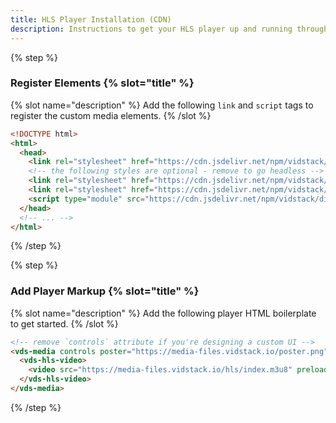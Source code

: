 ```yaml
---
title: HLS Player Installation (CDN)
description: Instructions to get your HLS player up and running through a CDN.
---
```


{% step %}

### Register Elements {% slot="title" %}

{% slot name="description" %}
Add the following `link` and `script` tags to register the custom media elements.
{% /slot %}

```html {% copyHighlight=true highlight="4-8" %}
<!DOCTYPE html>
<html>
  <head>
    <link rel="stylesheet" href="https://cdn.jsdelivr.net/npm/vidstack/styles/base.min.css" />
    <!-- the following styles are optional - remove to go headless -->
    <link rel="stylesheet" href="https://cdn.jsdelivr.net/npm/vidstack/styles/ui/buttons.min.css" />
    <link rel="stylesheet" href="https://cdn.jsdelivr.net/npm/vidstack/styles/ui/sliders.min.css" />
    <script type="module" src="https://cdn.jsdelivr.net/npm/vidstack/dist/cdn/prod.js"></script>
  </head>
  <!-- ... -->
</html>
```

{% /step %}

{% step %}

### Add Player Markup {% slot="title" %}

{% slot name="description" %}
Add the following player HTML boilerplate to get started.
{% /slot %}

```html {% copy=true %}
<!-- remove `controls` attribute if you're designing a custom UI -->
<vds-media controls poster="https://media-files.vidstack.io/poster.png" view="video">
  <vds-hls-video>
    <video src="https://media-files.vidstack.io/hls/index.m3u8" preload="none"></video>
  </vds-hls-video>
</vds-media>
```

{% /step %}
